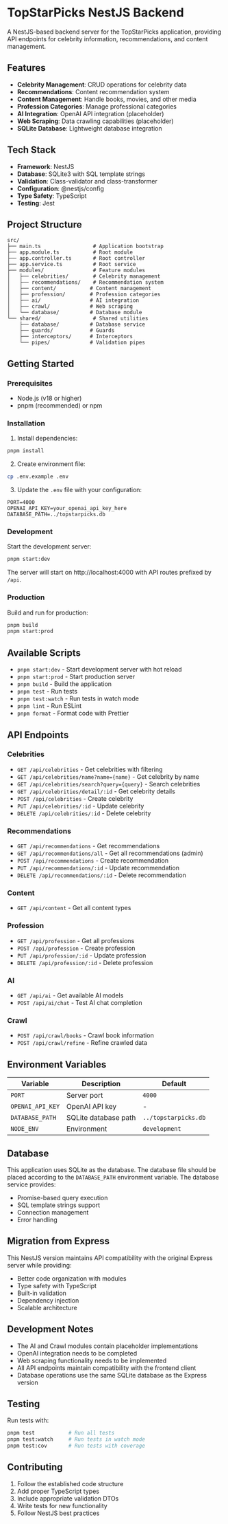 # TopStarPicks NestJS Backend

A NestJS-based backend server for the TopStarPicks application, providing API endpoints for celebrity information, recommendations, and content management.

## Features

- **Celebrity Management**: CRUD operations for celebrity data
- **Recommendations**: Content recommendation system
- **Content Management**: Handle books, movies, and other media
- **Profession Categories**: Manage professional categories
- **AI Integration**: OpenAI API integration (placeholder)
- **Web Scraping**: Data crawling capabilities (placeholder)
- **SQLite Database**: Lightweight database integration

## Tech Stack

- **Framework**: NestJS
- **Database**: SQLite3 with SQL template strings
- **Validation**: Class-validator and class-transformer
- **Configuration**: @nestjs/config
- **Type Safety**: TypeScript
- **Testing**: Jest

## Project Structure

```
src/
├── main.ts                 # Application bootstrap
├── app.module.ts           # Root module
├── app.controller.ts       # Root controller
├── app.service.ts          # Root service
├── modules/                # Feature modules
│   ├── celebrities/        # Celebrity management
│   ├── recommendations/    # Recommendation system
│   ├── content/           # Content management
│   ├── profession/        # Profession categories
│   ├── ai/                # AI integration
│   ├── crawl/             # Web scraping
│   └── database/          # Database module
└── shared/                 # Shared utilities
    ├── database/          # Database service
    ├── guards/            # Guards
    ├── interceptors/      # Interceptors
    └── pipes/             # Validation pipes
```

## Getting Started

### Prerequisites

- Node.js (v18 or higher)
- pnpm (recommended) or npm

### Installation

1. Install dependencies:
```bash
pnpm install
```

2. Create environment file:
```bash
cp .env.example .env
```

3. Update the `.env` file with your configuration:
```env
PORT=4000
OPENAI_API_KEY=your_openai_api_key_here
DATABASE_PATH=../topstarpicks.db
```

### Development

Start the development server:
```bash
pnpm start:dev
```

The server will start on http://localhost:4000 with API routes prefixed by `/api`.

### Production

Build and run for production:
```bash
pnpm build
pnpm start:prod
```

## Available Scripts

- `pnpm start:dev` - Start development server with hot reload
- `pnpm start:prod` - Start production server
- `pnpm build` - Build the application
- `pnpm test` - Run tests
- `pnpm test:watch` - Run tests in watch mode
- `pnpm lint` - Run ESLint
- `pnpm format` - Format code with Prettier

## API Endpoints

### Celebrities
- `GET /api/celebrities` - Get celebrities with filtering
- `GET /api/celebrities/name?name={name}` - Get celebrity by name
- `GET /api/celebrities/search?query={query}` - Search celebrities
- `GET /api/celebrities/detail/:id` - Get celebrity details
- `POST /api/celebrities` - Create celebrity
- `PUT /api/celebrities/:id` - Update celebrity
- `DELETE /api/celebrities/:id` - Delete celebrity

### Recommendations
- `GET /api/recommendations` - Get recommendations
- `GET /api/recommendations/all` - Get all recommendations (admin)
- `POST /api/recommendations` - Create recommendation
- `PUT /api/recommendations/:id` - Update recommendation
- `DELETE /api/recommendations/:id` - Delete recommendation

### Content
- `GET /api/content` - Get all content types

### Profession
- `GET /api/profession` - Get all professions
- `POST /api/profession` - Create profession
- `PUT /api/profession/:id` - Update profession
- `DELETE /api/profession/:id` - Delete profession

### AI
- `GET /api/ai` - Get available AI models
- `POST /api/ai/chat` - Test AI chat completion

### Crawl
- `POST /api/crawl/books` - Crawl book information
- `POST /api/crawl/refine` - Refine crawled data

## Environment Variables

| Variable | Description | Default |
|----------|-------------|---------|
| `PORT` | Server port | `4000` |
| `OPENAI_API_KEY` | OpenAI API key | - |
| `DATABASE_PATH` | SQLite database path | `../topstarpicks.db` |
| `NODE_ENV` | Environment | `development` |

## Database

This application uses SQLite as the database. The database file should be placed according to the `DATABASE_PATH` environment variable. The database service provides:

- Promise-based query execution
- SQL template strings support
- Connection management
- Error handling

## Migration from Express

This NestJS version maintains API compatibility with the original Express server while providing:

- Better code organization with modules
- Type safety with TypeScript
- Built-in validation
- Dependency injection
- Scalable architecture

## Development Notes

- The AI and Crawl modules contain placeholder implementations
- OpenAI integration needs to be completed
- Web scraping functionality needs to be implemented
- All API endpoints maintain compatibility with the frontend client
- Database operations use the same SQLite database as the Express version

## Testing

Run tests with:
```bash
pnpm test           # Run all tests
pnpm test:watch     # Run tests in watch mode
pnpm test:cov       # Run tests with coverage
```

## Contributing

1. Follow the established code structure
2. Add proper TypeScript types
3. Include appropriate validation DTOs
4. Write tests for new functionality
5. Follow NestJS best practices